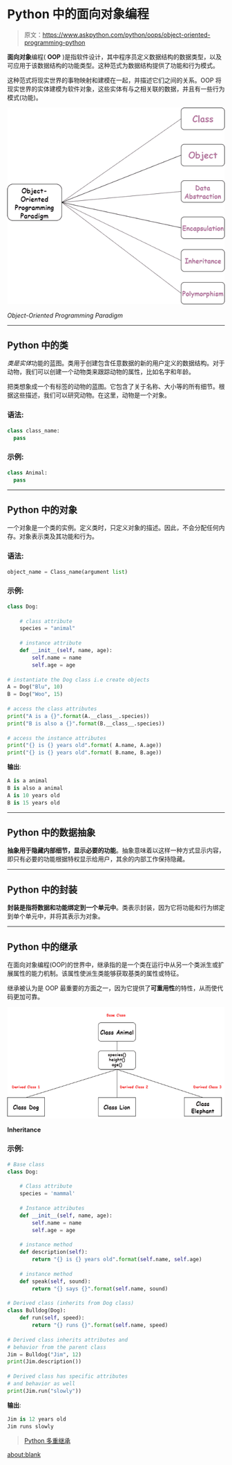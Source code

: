 # Python 中的面向对象编程

> 原文：<https://www.askpython.com/python/oops/object-oriented-programming-python>

**面向对象**编程( **OOP** )是指软件设计，其中程序员定义数据结构的数据类型，以及可应用于该数据结构的功能类型。这种范式为数据结构提供了功能和行为模式。

这种范式将现实世界的事物映射和建模在一起，并描述它们之间的关系。OOP 将现实世界的实体建模为软件对象，这些实体有与之相关联的数据，并且有一些行为模式(功能)。

![Python Oop](img/84d9769e4b8c81701945872d249b48e4.png)

*Object-Oriented Programming Paradigm*

* * *

## Python 中的类

*类是实体*功能的蓝图。类用于创建包含任意数据的新的用户定义的数据结构。对于动物，我们可以创建一个动物类来跟踪动物的属性，比如名字和年龄。

把类想象成一个有标签的动物的蓝图。它包含了关于名称、大小等的所有细节。根据这些描述，我们可以研究动物。在这里，动物是一个对象。

### 语法:

```py
class class_name:
  pass

```

### 示例:

```py
class Animal:
  pass

```

* * *

## Python 中的对象

一个对象是一个类的实例。定义类时，只定义对象的描述。因此，不会分配任何内存。对象表示类及其功能和行为。

### 语法:

```py
object_name = Class_name(argument list)

```

### 示例:

```py
class Dog:

    # class attribute
    species = "animal"

    # instance attribute
    def __init__(self, name, age):
        self.name = name
        self.age = age

# instantiate the Dog class i.e create objects
A = Dog("Blu", 10)
B = Dog("Woo", 15)

# access the class attributes
print("A is a {}".format(A.__class__.species))
print("B is also a {}".format(B.__class__.species))

# access the instance attributes
print("{} is {} years old".format( A.name, A.age))
print("{} is {} years old".format( B.name, B.age))

```

**输出**:

```py
A is a animal
B is also a animal
A is 10 years old
B is 15 years old
```

* * *

## Python 中的数据抽象

**抽象用于隐藏内部细节，显示必要的功能**。抽象意味着以这样一种方式显示内容，即只有必要的功能根据特权显示给用户，其余的内部工作保持隐藏。

* * *

## Python 中的封装

**封装是指将数据和功能绑定到一个单元中**。类表示封装，因为它将功能和行为绑定到单个单元中，并将其表示为对象。

* * *

## Python 中的继承

在面向对象编程(OOP)的世界中，继承指的是一个类在运行中从另一个类派生或扩展属性的能力机制。该属性使派生类能够获取基类的属性或特征。

继承被认为是 OOP 最重要的方面之一，因为它提供了**可重用性**的特性，从而使代码更加可靠。

![Oops Inheritance](img/1dad1ca8d73f233fe736bb6bd8fa8710.png)

**Inheritance**

### 示例:

```py
# Base class
class Dog:

    # Class attribute
    species = 'mammal'

    # Instance attributes
    def __init__(self, name, age):
        self.name = name
        self.age = age

    # instance method
    def description(self):
        return "{} is {} years old".format(self.name, self.age)

    # instance method
    def speak(self, sound):
        return "{} says {}".format(self.name, sound)

# Derived class (inherits from Dog class)
class Bulldog(Dog):
    def run(self, speed):
        return "{} runs {}".format(self.name, speed)

# Derived class inherits attributes and
# behavior from the parent class
Jim = Bulldog("Jim", 12)
print(Jim.description())

# Derived class has specific attributes
# and behavior as well
print(Jim.run("slowly"))

```

**输出**:

```py
Jim is 12 years old
Jim runs slowly
```

> [Python 多重继承](https://www.askpython.com/python/oops/python-multiple-inheritance)

<about:blank>